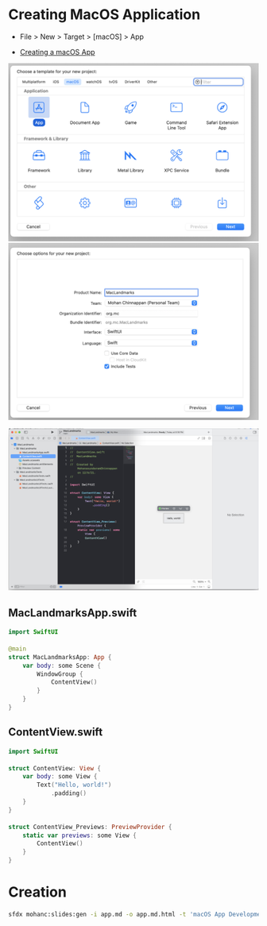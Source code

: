# Creating MacOS Application

- File > New > Target > [macOS] > App

- [Creating a macOS App](https://developer.apple.com/tutorials/swiftui/creating-a-macos-app)


![macos app](img/macos-app-1.png)
![macos app](img/macos-app-2.png)

![macos app](img/macos-app-3.png)

## MacLandmarksApp.swift
```swift
import SwiftUI

@main
struct MacLandmarksApp: App {
    var body: some Scene {
        WindowGroup {
            ContentView()
        }
    }
}
```

## ContentView.swift

```swift
import SwiftUI

struct ContentView: View {
    var body: some View {
        Text("Hello, world!")
            .padding()
    }
}

struct ContentView_Previews: PreviewProvider {
    static var previews: some View {
        ContentView()
    }
}
```

# Creation

```bash
sfdx mohanc:slides:gen -i app.md -o app.md.html -t 'macOS App Development'
```




